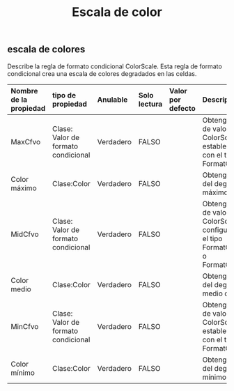 ﻿---
title: Escala de color
second_title: Aspose.Cells Cloud Documen
type: docs
url: /es/specification/model/colorscale/
description: "Aspose.Cells Especificación del modelo de nube: ColorScale. Maneje sin esfuerzo Excel y otros documentos de hoja de cálculo con funciones como abrir, generar, editar, dividir, fusionar, comparar y convertir."
weight: 50
---
## **escala de colores**

 Describe la regla de formato condicional ColorScale. Esta regla de formato condicional crea una escala de colores degradados en las celdas.

| Nombre de la propiedad| tipo de propiedad| Anulable| Solo lectura| Valor por defecto| Descripción|
|:- |:- |:- |:- |:- |:- |
| MaxCfvo| Clase: Valor de formato condicional| Verdadero| FALSO|| Obtenga o establezca el objeto de valor máximo de este ColorScale. No se puede establecer null o CFValueObject con el tipo FormatConditionValueType.Min.|
| Color máximo| Clase:Color| Verdadero| FALSO||Obtenga o establezca el color del degradado para el valor máximo del rango.|
| MidCfvo| Clase: Valor de formato condicional| Verdadero| FALSO|| Obtenga o establezca el objeto de valor medio de esta ColorScale. No se puede configurar CFValueObject con el tipo FormatConditionValueType.Max o FormatConditionValueType.Min.|
| Color medio| Clase:Color| Verdadero| FALSO|| Obtenga o establezca el color del degradado para el valor medio del rango.|
| MinCfvo| Clase: Valor de formato condicional| Verdadero| FALSO|| Obtenga o establezca el objeto de valor mínimo de este ColorScale. No se puede establecer null o CFValueObject con el tipo FormatConditionValueType.Max.|
| Color mínimo| Clase:Color| Verdadero| FALSO|| Obtenga o establezca el color del degradado para el valor mínimo en el rango.|


